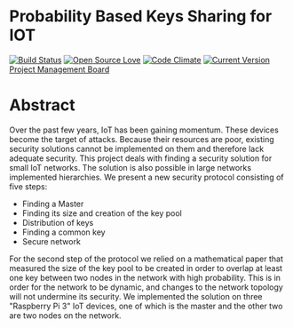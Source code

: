 # Probability Based Keys Sharing for IOT
[![Build Status](https://travis-ci.org/reutnagar/distributed-RSA-for-IoT.svg?branch=master)](https://travis-ci.org/reutnagar/distributed-RSA-for-IoT)
[![Open Source Love](https://badges.frapsoft.com/os/mit/mit.svg?v=102)](https://github.com/ellerbrock/open-source-badge/)
[![Code Climate](https://codeclimate.com/github/reutnagar/distributed-RSA-for-IoT.svg)](https://codeclimate.com/github/reutnagar/distributed-RSA-for-IoT) 
[![Current Version](https://img.shields.io/github/release/reutnagar/distributed-RSA-for-IoT.svg?style=flat)](https://github.com/reutnagar/distributed-RSA-for-IoT/releases/)
 [Project Management Board](https://trello.com/b/DkjV5sEx/a)

# Abstract

Over the past few years, IoT has been gaining momentum. These devices become the target of attacks. Because their resources are poor, existing security solutions cannot be implemented on them and therefore lack adequate security.
This project deals with finding a security solution for small IoT networks. The solution is also possible in large networks implemented hierarchies.
We present a new security protocol consisting of five steps:

 - Finding a Master
 - Finding its size and creation of the key pool
 - Distribution of keys
 - Finding a common key
 - Secure network

For the second step of the protocol we relied on a mathematical paper that measured the size of the key pool to be created in order to overlap at least one key between two nodes in the network with high probability. This is in order for the network to be dynamic, and changes to the network topology will not undermine its security.
We implemented the solution on three "Raspberry Pi 3" IoT devices, one of which is the master and the other two are two nodes on the network.

